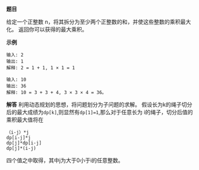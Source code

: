 **题目**

给定一个正整数 n，将其拆分为至少两个正整数的和，并使这些整数的乘积最大化。 返回你可以获得的最大乘积。

**示例**
````
输入: 2
输出: 1
解释: 2 = 1 + 1, 1 × 1 = 1
````

````
输入: 10
输出: 36
解释: 10 = 3 + 3 + 4, 3 × 3 × 4 = 36。
````

**解答**
利用动态规划的思想，将问题划分为子问题的求解。
假设长为k的绳子切分后的最大成绩为`dp[k]`,则显然有`dp[1]=1`,那么对于任意长为
i的绳子，切分后值的乘积最大值将在
````
（i-j）*j
dp[i-j]*j
dp[j]*dp[i-j]
dp[j]*(i-j)
````
四个值之中取得，其中j为大于0小于i的任意整数。
